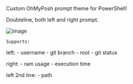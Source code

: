 Custom OhMyPosh prompt theme for PowerShell!

  Doubleline, both left and right prompt.

![image](https://github.com/user-attachments/assets/59aada91-33ea-4ebe-87e2-256241baf49a)

  
    Supports:
    
  left:
    - username
    - git branch
    - root
    - git status
        
  right:
    - ram usage
    - execution time

  left 2nd line:
    - path
